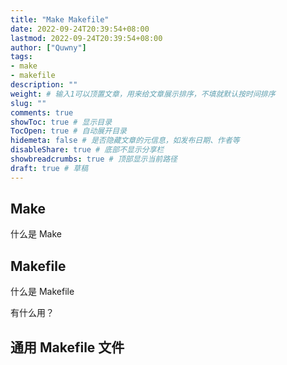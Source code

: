 ```yaml
---
title: "Make Makefile"
date: 2022-09-24T20:39:54+08:00
lastmod: 2022-09-24T20:39:54+08:00
author: ["Quwny"]
tags: 
- make
- makefile
description: ""
weight: # 输入1可以顶置文章，用来给文章展示排序，不填就默认按时间排序
slug: ""
comments: true
showToc: true # 显示目录
TocOpen: true # 自动展开目录
hidemeta: false # 是否隐藏文章的元信息，如发布日期、作者等
disableShare: true # 底部不显示分享栏
showbreadcrumbs: true # 顶部显示当前路径
draft: true # 草稿
---
```


## Make

什么是 Make

## Makefile

什么是 Makefile

有什么用？

## 通用 Makefile 文件
